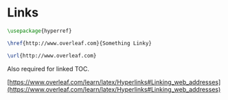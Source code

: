 # Links

```latex
\usepackage{hyperref}

\href{http://www.overleaf.com}{Something Linky}

\url{http://www.overleaf.com}
```

Also required for linked TOC.

[https://www.overleaf.com/learn/latex/Hyperlinks#Linking_web_addresses](https://www.overleaf.com/learn/latex/Hyperlinks#Linking_web_addresses)